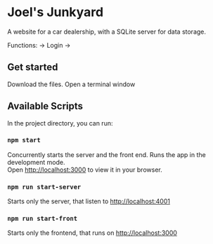 # Joel's Junkyard

A website for a car dealership, with a SQLite server for data storage.

Functions:
-> Login
-> 

## Get started
Download the files.
Open a terminal window

## Available Scripts

In the project directory, you can run:

### `npm start`

Concurrently starts the server and the front end.
Runs the app in the development mode.\
Open [http://localhost:3000](http://localhost:3000) to view it in your browser.

### `npm run start-server`

Starts only the server, that listen to [http://localhost:4001](http://localhost:4001)

### `npm run start-front`

Starts only the frontend, that runs on [http://localhost:3000](http://localhost:3000)